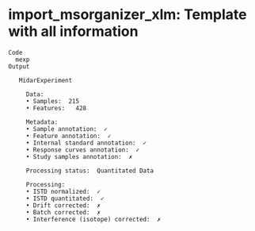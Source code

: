 # import_msorganizer_xlm: Template with all information

    Code
      mexp
    Output
      
       MidarExperiment 
       
         Data:  
         • Samples:  215 
         • Features:   428 
       
         Metadata:  
         • Sample annotation:  ✓ 
         • Feature annotation:  ✓ 
         • Internal standard annotation:  ✓ 
         • Response curves annotation:  ✓ 
         • Study samples annotation:  ✗ 
       
         Processing status:  Quantitated Data 
       
         Processing:  
         • ISTD normalized:  ✓ 
         • ISTD quantitated:  ✓ 
         • Drift corrected:  ✗ 
         • Batch corrected:  ✗ 
         • Interference (isotope) corrected:  ✗ 

